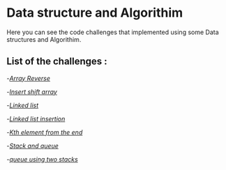# Data structure and Algorithim 
Here you can see the code challenges that implemented using some Data structures and Algorithim.

## List of the challenges : 


-*[Array Reverse](https://github.com/11mones/data-structures-and-algorithms/blob/array-reverse/Array_reverse.md)*


-*[Insert shift array](https://github.com/11mones/data-structures-and-algorithms/blob/main/insertShiftArray.md)*


-*[Linked list](https://github.com/11mones/data-structures-and-algorithms/blob/main/linked_list.md)*



-*[Linked list insertion](https://github.com/11mones/data-structures-and-algorithms/blob/main/Linked_list_insertion.md)*


-*[Kth element from the end](https://github.com/11mones/data-structures-and-algorithms/blob/main/k-th%20value%20from%20the%20end.md)*


-*[Stack and queue](https://github.com/11mones/data-structures-and-algorithms/blob/main/Stack%20and%20queue.md)*



-*[queue using two stacks](https://github.com/11mones/data-structures-and-algorithms/blob/main/stack-queue-pseudo.md)*










